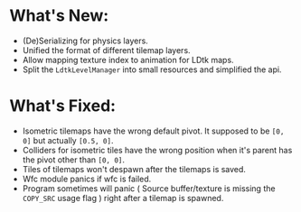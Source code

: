 # What's New:

- (De)Serializing for physics layers.
- Unified the format of different tilemap layers.
- Allow mapping texture index to animation for LDtk maps.
- Split the `LdtkLevelManager` into small resources and simplified the api.

# What's Fixed:

- Isometric tilemaps have the wrong default pivot. It supposed to be `[0, 0]` but actually `[0.5, 0]`.
- Colliders for isometric tiles have the wrong position when it's parent has the pivot other than `[0, 0]`.
- Tiles of tilemaps won't despawn after the tilemaps is saved.
- Wfc module panics if wfc is failed.
- Program sometimes will panic ( Source buffer/texture is missing the `COPY_SRC` usage flag ) right after a tilemap is spawned.
